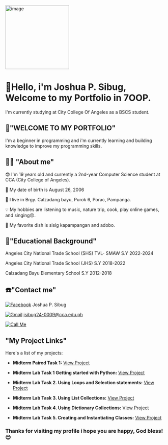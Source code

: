 <img src="https://github.com/user-attachments/assets/7155d5c8-eb24-4e57-8bc4-d6f60af6705c" alt="image" width="200" height="200">

# 👋Hello, i'm Joshua P. Sibug, Welcome to my Portfolio in 7OOP.
I'm currently studying at City College Of Angeles as a BSCS student.

## 📖"WELCOME TO MY PORTFOLIO"
I'm a beginner in programming and i'm currently learning and building knowledge to improve my programming skills.

## 👨‍💼 "About me"
😎 I'm 19 years old and currently a 2nd-year Computer Science student at CCA (City College of Angeles).

🎂 My date of birth is August 26, 2006

📍 I live in Brgy. Calzadang bayu, Purok 6, Porac, Pampanga.

💡 My hobbies are listening to music, nature trip, cook, play online games, and singing😝.

🥘 My favorite dish is sisig kapampangan and adobo.

## 🏫"Educational Background"
Angeles City National Trade School (SHS) TVL- SMAW S.Y 2022-2024

Angeles City National Trade School (JHS) S.Y 2018-2022

Calzadang Bayu Elementary School S.Y 2012-2018

## ☎️"Contact me"
[![Facebook](https://img.shields.io/badge/Facebook-%231877F2.svg?logo=Facebook&logoColor=white)](https://www.facebook.com/share/1Xt6MBugRe/) Joshua P. Sibug

[![Gmail](https://img.shields.io/badge/Gmail-D14836?style=for-the-badge&logo=gmail&logoColor=white)](mailto:jsibug24-0009@cca.edu.ph) jsibug24-0009@cca.edu.ph

[![Call
Me](https://img.shields.io/badge/Call-09070555338-brightgreen?style=for-the-badge&logo=phone&logoColor=white)](tel:09070555338)

## "My Project Links"

Here's a list of my projects:

*   **Midterm Paired Task 1:** [View Project](https://docs.google.com/document/d/1UzJ6Q_VExp4yL5Fym-hRrcGXS5KBu6-3BJDTDaSqknc/edit?usp=sharing)

*   **Midterm Lab Task 1 Getting started with Python:** [View Project](https://docs.google.com/document/d/1lfKJW_3HUCAP-ky8t_vRwV3WfUZCskthHAwIt2q-_CQ/edit?usp=sharing)

*   **Midterm Lab Task 2. Using Loops and Selection statements:** [View Project](https://docs.google.com/document/d/1fNgn_w22LqF4D0Ta2k4QYacoKRkMitDU3I34AUkaHHo/edit?usp=sharing)
*   **Midterm Lab Task 3. Using List Collections:**  [View Project](https://1drv.ms/w/c/882dc5e77dd2129d/EbWDeFESGUlErd0PnutGCwsB1SXkau9cklNPSIvNSMGb1w?e=8q8TJC)
*   **Midterm Lab Task 4. Using Dictionary Collections:**  [View Project](https://docs.google.com/document/d/115aIgoNq_RvKVcX8teE7BKIM5Y6owLyfiX__2K4tQb8/edit?usp=sharing)
*   **Midterm Lab Task 5. Creating and Instantiating Classes:** [View Project](https://1drv.ms/w/c/882dc5e77dd2129d/ETqNa0dKgONFiz2JLI66pEEBn0D2EV0zedWGlonl3Ynq1Q?e=4td3cS)

<h3>Thanks for visiting my profile i hope you are happy, God bless! 😊</h3>
